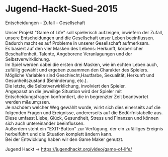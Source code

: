 # Jugend-Hackt-Sued-2015

Entscheidungen - Zufall - Gesellschaft  
  
 
Unser Projekt "Game of Life" soll spielerisch aufzeigen, inwiefern der Zufall, unsere Entscheidungen und die Gesellschaft unser Leben beeinflussen.  
Dadurch macht es auf Probleme in unserer Gesellschaft aufmerksam.  
Es basiert auf den vier Masken des Lebens: Herkunft, k&ouml;rperlicher Beschaffenheit, Talente, Angeborene Veranlagungen und der Selbstverwirklichung.  
Im Spiel werden dabei die ersten drei Masken, wie im echten Leben auch, zuf&auml;llig gew&auml;hlt und ergeben zusammen den Charakter des Spielers.  
M&ouml;gliche Variablen sind Geschlecht,Hautfarbe, Sexualit&auml;t, Herkunft und Gesunheitszustand (Behinderung, etc.).  
Die letzte, die Selbstverwirklichung, involviert den Spieler.  
Angepasst an die jeweilige Situation wird der Spieler mit Entscheidungsfragen konfrontiert, die in begrenzter Zeit beantwortet werden m&uum;ssen.  
Je nachdem welcher Weg gew&auml;hlt wurde, wirkt sich dies einerseits auf die folgenden Fragen und Ereignisse, andererseits auf die Bed&uuml;rfnistabelle aus. 
Diese umfasst Liebe, Gl&uuml;ck, Gesundheit, Stress und Finanzen und k&ouml;nnen sich auch untereinander beeinflussen.  
Au&szlig;erdem steht ein "EXIT-Button" zur Verf&uuml;gung, der ein zuf&auml;lliges Ereignis herbeif&uuml;hrt und die Situation komplett &auml;ndern kann.  
Bei der Entwicklung haben wir den Game Maker genutzt.   

Jugend Hackt -> https://jugendhackt.org/video/game-of-life/

